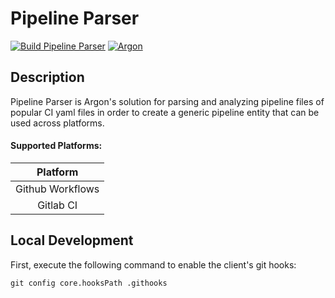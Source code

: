 # Pipeline Parser

[![Build Pipeline Parser](https://github.com/argonsecurity/pipeline-parser/actions/workflows/build.yml/badge.svg)](https://github.com/argonsecurity/pipeline-parser/actions/workflows/build.yml)
[![Argon](https://github.com/argonsecurity/billy/actions/workflows/argon.yml/badge.svg)](https://github.com/argonsecurity/pipeline-parser/actions/workflows/argon.yml)

## Description

Pipeline Parser is Argon's solution for parsing and analyzing pipeline files of popular CI yaml files in order to create a generic pipeline entity that can be used across platforms.

#### Supported Platforms:

| Platform
| :---:
| Github Workflows
| Gitlab CI

## Local Development

First, execute the following command to enable the client's git hooks:

```
git config core.hooksPath .githooks
```
